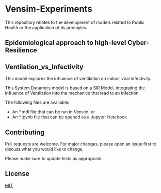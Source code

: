# Vensim-Experiments

This repository relates to the development of models related to Public Health or the application of its principles.

## Epidemiological approach to high-level Cyber-Resilience



## Ventilation_vs_Infectivity

This model explores the influence of ventilation on indoor viral infectivity.

This System Dynamcis model is based on a SIR Model, integrating the influence of Ventilation into the mechanics that lead to an infection. 

The following files are available:
* An *.mdl file that can be run in Vensim, or 
* An *,ipynb file that can be opened as a Jupyter Notebook 
 
 ## Contributing
Pull requests are welcome. For major changes, please open an issue first to discuss what you would like to change.

Please make sure to update tests as appropriate.

## License
[MIT](https://choosealicense.com/licenses/mit/)
